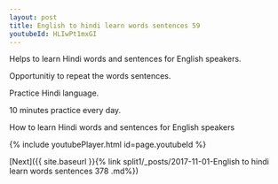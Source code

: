 ```yaml
---
layout: post
title: English to hindi learn words sentences 59 
youtubeId: HLIwPt1mxGI
---
```

 
 
Helps to learn Hindi words and sentences for English speakers.

Opportunitiy to repeat the words sentences. 

Practice Hindi language. 
 
10 minutes practice every day. 
 
How to learn Hindi words and sentences for English speakers 
 
{% include youtubePlayer.html id=page.youtubeId %}
 
 
[Next]({{ site.baseurl }}{% link  split1/_posts/2017-11-01-English to hindi learn words sentences 378 .md%})
 
